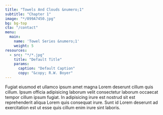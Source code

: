 ```yaml
---
title: "Towels And Clouds &numero;1"
subtitle: "Chapter 1"
image: "*/099A7450.jpg"
bg: bg-top
cta: "/contact"
menu:
  main:
    name: 'Towel Series &numero;1'
    weight: 5
resources:
  - src: "*/*.jpg"
    title: "Default Title"
    params:
      caption: "Default Caption"
      copy: "&copy; R.W. Boyer"
---
```

Fugiat eiusmod et ullamco ipsum amet magna Lorem deserunt cillum quis cillum. Ipsum officia adipisicing laborum velit consectetur laborum occaecat tempor cillum ipsum fugiat. In adipisicing irure est nostrud sit est reprehenderit aliqua Lorem quis consequat irure. Sunt id Lorem deserunt ad exercitation est ut esse quis cillum enim irure sint laboris.
